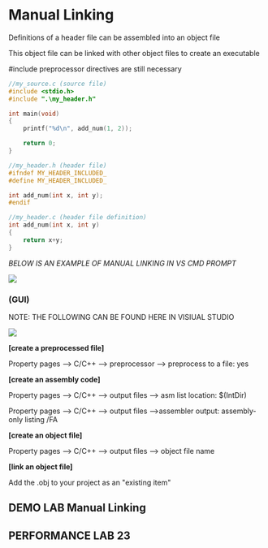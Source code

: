 # Manual Linking

Definitions of a header file can be assembled into an object file

This object file can be linked with other object files to create an executable

\#include preprocessor directives are still necessary

```c
//my_source.c (source file)
#include <stdio.h>
#include ".\my_header.h"

int main(void)
{
    printf("%d\n", add_num(1, 2));

    return 0;
}

```

```c
//my_header.h (header file)
#ifndef MY_HEADER_INCLUDED_
#define MY_HEADER_INCLUDED_

int add_num(int x, int y);
#endif

```

```c
//my_header.c (header file definition)
int add_num(int x, int y)
{
    return x+y;
}

```
*BELOW IS AN EXAMPLE OF MANUAL LINKING IN VS CMD PROMPT*

![](/assets/manualLinking.JPG)


### (GUI)

NOTE: THE FOLLOWING CAN BE FOUND HERE IN VISIUAL STUDIO

![](/assets/mlGUI.JPG)

**[create a preprocessed file]**

Property pages --&gt; C/C++ --&gt; preprocessor --&gt; preprocess to a file: yes

**[create an assembly code]**

Property pages --&gt; C/C++ --&gt; output files --&gt; asm list location: $\(IntDir\)

Property pages --&gt; C/C++ --&gt; output files --&gt;assembler output: assembly-only listing /FA

**[create an object file]**

Property pages --&gt; C/C++ --&gt; output files --&gt; object file name

**[link an object file]**

Add the .obj to your project as an "existing item"

## DEMO LAB Manual Linking
## PERFORMANCE LAB 23




